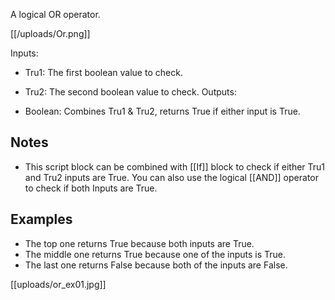 A logical OR operator.

[[/uploads/Or.png]]

Inputs:

* Tru1: The first boolean value to check.
* Tru2: The second boolean value to check.
Outputs:

* Boolean: Combines Tru1 & Tru2, returns True if either input is True.

## Notes
* This script block can be combined with [[If]] block to check if either Tru1 and Tru2 inputs are True. You can also use the logical [[AND]] operator to check if both Inputs are True.

## Examples
* The top one returns True because both inputs are True.
* The middle one returns True because one of the inputs is True.
* The last one returns False because both of the inputs are False.

[[uploads/or_ex01.jpg]]

